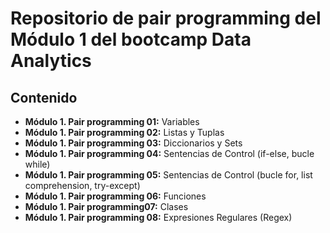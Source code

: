 # Repositorio de pair programming del Módulo 1 del bootcamp Data Analytics

## Contenido

- **Módulo 1. Pair programming 01:** Variables
- **Módulo 1. Pair programming 02:** Listas y Tuplas
- **Módulo 1. Pair programming 03:** Diccionarios y Sets
- **Módulo 1. Pair programming 04:** Sentencias de Control (if-else, bucle while)
- **Módulo 1. Pair programming 05:** Sentencias de Control (bucle for, list comprehension, try-except)
- **Módulo 1. Pair programming 06:** Funciones
- **Módulo 1. Pair programming07:** Clases
- **Módulo 1. Pair programming 08:** Expresiones Regulares (Regex)